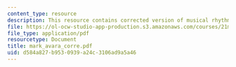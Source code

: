```yaml
---
content_type: resource
description: This resource contains corrected version of musical rhythm.
file: https://ol-ocw-studio-app-production.s3.amazonaws.com/courses/21m-301-harmony-and-counterpoint-i-spring-2005/d584a827b9530939a24c3106ad9a5a46_mark_avara_corre.pdf
file_type: application/pdf
resourcetype: Document
title: mark_avara_corre.pdf
uid: d584a827-b953-0939-a24c-3106ad9a5a46
---
```


